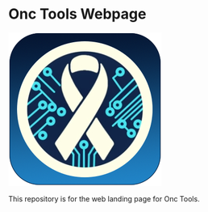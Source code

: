 # Onc Tools Webpage

![image](https://raw.githubusercontent.com/FastDogTech/Onc-Tools/refs/heads/main/img/onctools-logo.png)

This repository is for the web landing page for Onc Tools. 
